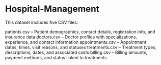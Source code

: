 # Hospital-Management
This dataset includes five CSV files:

patients.csv – Patient demographics, contact details, registration info, and insurance data
doctors.csv – Doctor profiles with specializations, experience, and contact information
appointments.csv – Appointment dates, times, visit reasons, and statuses
treatments.csv – Treatment types, descriptions, dates, and associated costs
billing.csv – Billing amounts, payment methods, and status linked to treatments
